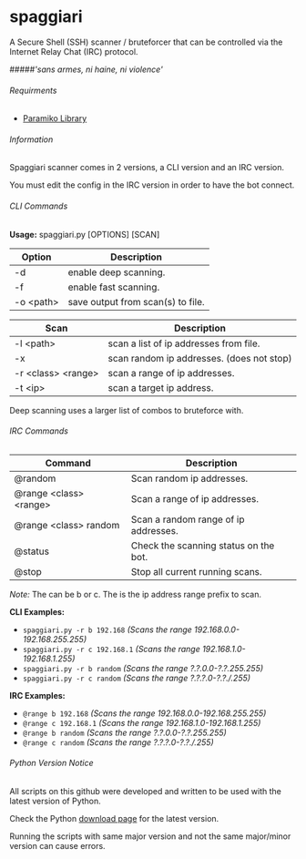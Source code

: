 # spaggiari
A Secure Shell (SSH) scanner / bruteforcer that can be controlled via the Internet Relay Chat (IRC) protocol.

#####*'sans armes, ni haine, ni violence'*

###### Requirments
 - [Paramiko Library](http://www.paramiko.org/)
 
###### Information
Spaggiari scanner comes in 2 versions, a CLI version and an IRC version.

You must edit the config in the IRC version in order to have the bot connect.

###### CLI Commands
**Usage:** spaggiari.py [OPTIONS] [SCAN]

| Option | Description |
| --- | --- |
| -d | enable deep scanning. |
| -f | enable fast scanning. |
| -o \<path> | save output from scan(s) to file. |



| Scan | Description |
| --- | --- |
| -l \<path> | scan a list of ip addresses from file. |
| -x | scan random ip addresses. (does not stop) |
| -r \<class> \<range> | scan a range of ip addresses. |
| -t \<ip> | scan a target ip address. |

Deep scanning uses a larger list of combos to bruteforce with.

###### IRC Commands
| Command | Description |
| --- | --- |
| @random | Scan random ip addresses. |
| @range \<class> \<range> | Scan a range of ip addresses. |
| @range \<class> random | Scan a random range of ip addresses. |
| @status | Check the scanning status on the bot. |
| @stop | Stop all current running scans. |

*Note:* The <class> can be b or c. The <range> is the ip address range prefix to scan.

**CLI Examples:**
* `spaggiari.py -r b 192.168`   *(Scans the range 192.168.0.0-192.168.255.255)*
* `spaggiari.py -r c 192.168.1` *(Scans the range 192.168.1.0-192.168.1.255)*
* `spaggiari.py -r b random`    *(Scans the range ?.?.0.0-?.?.255.255)*
* `spaggiari.py -r c random`    *(Scans the range ?.?.?.0-?.?./.255)*
    
**IRC Examples:**
* `@range b 192.168`   *(Scans the range 192.168.0.0-192.168.255.255)*
* `@range c 192.168.1` *(Scans the range 192.168.1.0-192.168.1.255)*
* `@range b random`    *(Scans the range ?.?.0.0-?.?.255.255)*
* `@range c random`    *(Scans the range ?.?.?.0-?.?./.255)*

###### Python Version Notice
All scripts on this github were developed and written to be used with the latest version of Python.

Check the Python [download page](https://www.python.org/downloads/) for the latest version.

Running the scripts with same major version and not the same major/minor version can cause errors.
